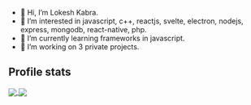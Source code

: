 - 👋 Hi, I’m Lokesh Kabra.
- 👀 I’m interested in javascript, c++, reactjs, svelte, electron, nodejs, express, mongodb, react-native, php.
- 🌱 I’m currently learning frameworks in javascript.
- 💞️ I’m working on 3 private projects.

<h2>Profile stats</h2>

  <a href="https://github.com/lokesh-developer">
    <img align="center" src="https://github-readme-stats.vercel.app/api?username=lokesh-developer&show_icons=true&hide=issues&count_private=true" />
    <img align="center" src="https://github-readme-stats.vercel.app/api/top-langs/?username=lokesh-developer&layout=compact" />
  </a>
